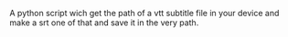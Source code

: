 A python script wich get the path of a vtt subtitle file in your device and make a srt one of that and save it in the very path.
